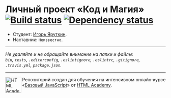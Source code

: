 # Личный проект «Код и Магия» [![Build status][travis-image]][travis-url] [![Dependency status][dependency-image]][dependency-url]

* Студент: [Игорь Яруткин](https://up.htmlacademy.ru/javascript/6/user/145716).
* Наставник: `Неизвестно`.

---

_Не удаляйте и не обращайте внимание на папки и файлы:_<br>
_`bin`, `tests`, `.editorconfig`, `.eslintignore`, `.eslintrc`, `.gitignore`, `.travis.yml`, `package.json`._

---

<a href="https://htmlacademy.ru/intensive/javascript"><img align="left" width="50" height="50" title="HTML Academy" src="https://up.htmlacademy.ru/static/img/intensive/javascript/logo-for-github.svg"></a>

Репозиторий создан для обучения на интенсивном онлайн‑курсе «[Базовый JavaScript](https://htmlacademy.ru/intensive/javascript)» от [HTML Academy](https://htmlacademy.ru).

[travis-image]: https://travis-ci.org/htmlacademy-javascript/145716-code-and-magick.svg?branch=master
[travis-url]: https://travis-ci.org/htmlacademy-javascript/145716-code-and-magick
[dependency-image]: https://david-dm.org/htmlacademy-javascript/145716-code-and-magick.svg?style=flat-square
[dependency-url]: https://david-dm.org/htmlacademy-javascript/145716-code-and-magick
